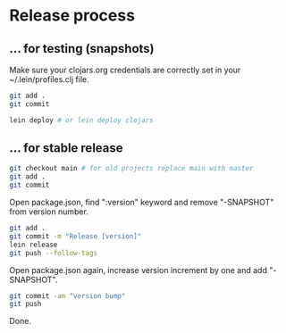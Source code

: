 # Release process 

## ... for testing (snapshots)

Make sure your clojars.org credentials are correctly set in your ~/.lein/profiles.clj file.

``` bash
git add .
git commit
```

``` bash
lein deploy # or lein deploy clojars
```

## ... for stable release

``` bash
git checkout main # for old projects replace main with master
git add .
git commit 
```

Open package.json, find ":version" keyword and remove "-SNAPSHOT" from version number.

``` bash
git add .
git commit -m "Release [version]"
lein release
git push --follow-tags
```

Open package.json again, increase version increment by one and add "-SNAPSHOT".

``` bash
git commit -am "version bump"
git push
```

Done.

